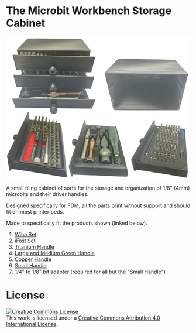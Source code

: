 # The Microbit Workbench Storage Cabinet

![The Microbit Workbench Storage Cabinet](Images/Image1.jpg)

A small filing cabinet of sorts for the storage and organization of 1/8" (4mm) microbits and their driver handles.

Designed specifically for FDM, all the parts print without support and should fit on most printer beds.

Made to specifically fit the products shown (linked below).

1. [Wiha Set](https://www.wihatools.com/products/esd-safe-micro-bit-set-68-pc-with-esd-safe-tweezers)
2. [iFixit Set](https://www.ifixit.com/products/mako-driver-kit-64-precision-bits)
3. [Titanium Handle](https://www.aliexpress.com/item/3256804763697876.html?spm=a2g0o.order_list.order_list_main.4.69d51802YGJWGe)
4. [Large and Medium Green Handle](https://www.aliexpress.com/item/3256804276191414.html?spm=a2g0o.order_list.order_list_main.9.69d51802YGJWGe)
5. [Copper Handle](https://www.amazon.com/Columbia-River-Knife-Tool-Driver/dp/B08X5V6DC1)
6. [Small Handle](https://www.aliexpress.com/item/3256801539094791.html?spm=a2g0o.order_list.order_list_main.10.69d51802YGJWGe)
7. [1/4" to 1/8" bit adapter (required for all but the "Small Handle")](https://www.wihatools.com/products/micro-bit-to-1-4-drive-insert-bit-adapter)

# License

<a rel="license" href="http://creativecommons.org/licenses/by/4.0/"><img alt="Creative Commons License" style="border-width:0" src="https://i.creativecommons.org/l/by/4.0/88x31.png" /></a><br />This work is licensed under a <a rel="license" href="http://creativecommons.org/licenses/by/4.0/">Creative Commons Attribution 4.0 International License</a>.
